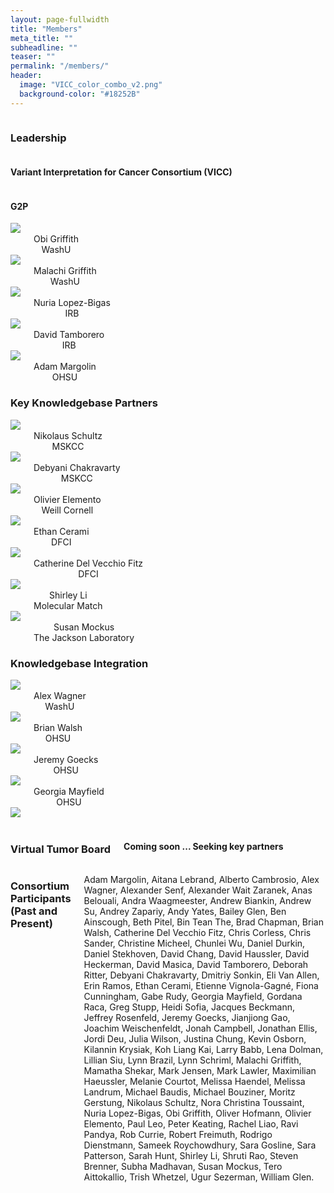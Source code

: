 ```yaml
---
layout: page-fullwidth
title: "Members"
meta_title: ""
subheadline: ""
teaser: ""
permalink: "/members/"
header:
  image: "VICC_color_combo_v2.png"
  background-color: "#18252B"
---
```


<div class="row">
    <div class="large-11 large-offset-1 columns">
        <h3>Leadership</h3>
    </div>
</div>

<div class="row">
  <div class="large-8 large-offset-1 columns" align="center">
     <h4>Variant Interpretation for Cancer Consortium (VICC)</h4>
  </div>
  <div class="large-2 columns end" align="center">
     <h4>G2P</h4>
  </div>
</div>

<div class="row">
  <div class="large-2 large-offset-1 columns" align="center">
     <img src="/assets/img/obi_griffith.jpg"><br>
     Obi Griffith<br>
     WashU
  </div>
  <div class="large-2 columns" align="center">
     <img src="/assets/img/malachi_griffith3.jpg"><br>
     Malachi Griffith<br>
     WashU
  </div>
  <div class="large-2 columns" align="center">
     <img src="/assets/img/nuria_lopez_bigas.jpg"><br>
     Nuria Lopez-Bigas<br>
     IRB
  </div>
  <div class="large-2 columns" align="center">
     <img src="/assets/img/david_tamborero.jpg"><br>
     David Tamborero<br>
     IRB
  </div>
  <div class="large-2 columns end" align="center">
      <img src="/assets/img/adam_margolin.jpg"><br>
      Adam Margolin<br>
      OHSU
  </div>
</div>

<div class="row">
    <div class="large-11 large-offset-1 columns">
        <h3>Key Knowledgebase Partners</h3>
    </div>
</div>

<div class="row">
  <div class="large-2 large-offset-1 columns" align="center">
     <img src="/assets/img/nikolaus_schultz.jpg"><br>
     Nikolaus Schultz<br>
     MSKCC
  </div>
  <div class="large-2 columns" align="center">
     <img src="/assets/img/debyani_chakravarty.jpeg"><br>
     Debyani Chakravarty<br>
     MSKCC
  </div>
  <div class="large-2 columns" align="center">
     <img src="/assets/img/olivier_elemento.jpg"><br>
     Olivier Elemento<br>
     Weill Cornell
  </div>
  <div class="large-2 columns" align="center">
     <img src="/assets/img/ethan_cerami.jpeg"><br>
     Ethan Cerami<br>
     DFCI
  </div>
  <div class="large-2 columns end" align="center">
     <img src="/assets/img/catherine_del_vecchio_fitz.jpeg"><br>
     Catherine Del Vecchio Fitz<br>
     DFCI
  </div>
</div>

<div class="row">
  <div class="large-2 large-offset-1 columns" align="center">
     <img src="/assets/img/shirley_li.jpg"><br>
     Shirley Li<br>
     Molecular Match
  </div>
  <div class="large-2 columns" align="center">
     <img src="/assets/img/susan_mockus.jpg"><br>
     Susan Mockus<br>
     The Jackson Laboratory
  </div>
  <div class="large-2 columns" align="center">

  </div>
  <div class="large-2 columns" align="center">

  </div>
  <div class="large-2 columns end" align="center">

  </div>
</div>

<div class="row">
    <div class="large-11 large-offset-1 columns">
        <h3>Knowledgebase Integration</h3>
    </div>
</div>

<div class="row">
  <div class="large-2 large-offset-1 columns" align="center">
     <img src="/assets/img/alex_wagner.jpeg"><br>
     Alex Wagner<br>
     WashU
  </div>
  <div class="large-2 columns" align="center">
     <img src="/assets/img/brian_walsh.jpg"><br>
     Brian Walsh<br>
     OHSU
  </div>
  <div class="large-2 columns" align="center">
     <img src="/assets/img/jeremy_goecks.png"><br>
     Jeremy Goecks<br>
     OHSU
  </div>
  <div class="large-2 columns" align="center">
     <img src="/assets/img/georgia_mayfield.png"><br>
     Georgia Mayfield<br>
     OHSU
     
  </div>
  <div class="large-2 columns end" align="center">
     <img src="/assets/img/"><br>
     <br>
     
  </div>
</div>

<div class="row">
    <div class="large-11 large-offset-1 columns">
        <h3>Virtual Tumor Board</h3>
        <h4>Coming soon ... Seeking key partners</h4>
    </div>
</div>

<div class="row">
    <div class="large-11 large-offset-1 columns">
        <h3>Consortium Participants (Past and Present)</h3>
        <p>Adam Margolin, Aitana Lebrand, Alberto Cambrosio, Alex Wagner, Alexander Senf, Alexander Wait Zaranek, Anas Belouali, Andra Waagmeester, Andrew Biankin, Andrew Su, Andrey Zapariy, Andy Yates, Bailey Glen, Ben Ainscough, Beth Pitel, Bin Tean The, Brad Chapman, Brian Walsh, Catherine Del Vecchio Fitz, Chris Corless, Chris Sander, Christine Micheel, Chunlei Wu, Daniel Durkin, Daniel Stekhoven, David Chang, David Haussler, David Heckerman, David Masica, David Tamborero, Deborah Ritter, Debyani Chakravarty, Dmitriy Sonkin, Eli Van Allen, Erin Ramos, Ethan Cerami, Etienne Vignola-Gagné, Fiona Cunningham, Gabe Rudy, Georgia Mayfield, Gordana Raca, Greg Stupp, Heidi Sofia, Jacques Beckmann, Jeffrey Rosenfeld, Jeremy Goecks, Jianjiong Gao, Joachim Weischenfeldt, Jonah Campbell, Jonathan Ellis, Jordi Deu, Julia Wilson, Justina Chung, Kevin Osborn, Kilannin Krysiak, Koh Liang Kai, Larry Babb, Lena Dolman, Lillian Siu, Lynn Brazil, Lynn Schriml, Malachi Griffith, Mamatha Shekar, Mark Jensen, Mark Lawler, Maximilian Haeussler, Melanie Courtot, Melissa Haendel, Melissa Landrum, Michael Baudis, Michael Bouziner, Moritz Gerstung, Nikolaus Schultz, Nora Christina Toussaint, Nuria Lopez-Bigas, Obi Griffith, Oliver Hofmann, Olivier Elemento, Paul Leo, Peter Keating, Rachel Liao, Ravi Pandya, Rob Currie, Robert Freimuth, Rodrigo Dienstmann, Sameek Roychowdhury, Sara Gosline, Sara Patterson, Sarah Hunt, Shirley Li, Shruti Rao, Steven Brenner, Subha Madhavan, Susan Mockus, Tero Aittokallio, Trish Whetzel, Ugur Sezerman, William Glen.</p>
    </div>
</div>

